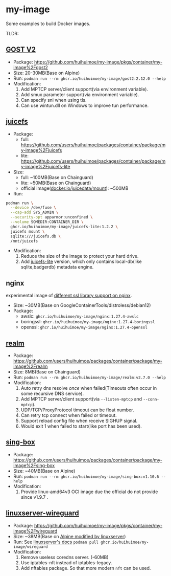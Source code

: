 # my-image

Some examples to build Docker images.

TLDR:

## [GOST V2](https://v2.gost.run/en/)

- Package: <https://github.com/huihuimoe/my-image/pkgs/container/my-image%2Fgost2>
- Size: 20-30MB(Base on Alpine)
- Run: `podman run --rm ghcr.io/huihuimoe/my-image/gost2:2.12.0 --help`
- Modification:
  1. Add MPTCP server/client support(via environment variable).
  2. Add smux parameter support(via environment variable).
  3. Can specify sni when using tls.
  4. Can use wintun.dll on Windows to improve tun performance.

## [juicefs](https://github.com/juicedata/juicefs)

- Package:
  - full: <https://github.com/users/huihuimoe/packages/container/package/my-image%2Fjuicefs>
  - lite: <https://github.com/users/huihuimoe/packages/container/package/my-image%2Fjuicefs-lite>
- Size:
  - full: ~100MB(Base on Chainguard)
  - lite: ~50MB(Base on Chainguard)
  - official image([docker.io/juicedata/mount](https://hub.docker.com/r/juicedata/mount)): ~500MB
- Run:

```bash
podman run \
  --device /dev/fuse \
  --cap-add SYS_ADMIN \
  --security-opt apparmor:unconfined \
  --volume SOMEDIR:CONTAINER_DIR \
  ghcr.io/huihuimoe/my-image/juicefs-lite:1.2.2 \
  juicefs mount \
  sqlite:///juicefs.db \
  /mnt/juicefs
```

- Modification:
  1. Reduce the size of the image to protect your hard drive.
  2. Add [juicefs-lite](https://github.com/juicedata/juicefs/blob/main/Makefile#L30) version, which only contains local-db(like sqlite,badgerdb) metadata engine.

## nginx

experimental image of [different ssl library support on nginx](https://github.com/huihuimoe/my-scripts).

- Size: ~30MB(Base on GoogleContainerTools/distroless/debian12)
- Package:
  - awslc: `ghcr.io/huihuimoe/my-image/nginx:1.27.4-awslc`
  - boringssl: `ghcr.io/huihuimoe/my-image/nginx:1.27.4-boringssl`
  - openssl: `ghcr.io/huihuimoe/my-image/nginx:1.27.4-openssl`

## [realm](https://github.com/zhboner/realm)

- Package: <https://github.com/users/huihuimoe/packages/container/package/my-image%2Frealm>
- Size: 8MB(Base on Chainguard)
- Run: `podman run --rm ghcr.io/huihuimoe/my-image/realm:v2.7.0 --help`
- Modification:
  1. Auto retry dns resolve *once* when failed(Timeouts often occur in some recursive DNS service).
  2. Add MPTCP server/client support(via `--listen-mptcp` and `--conn-mptcp`).
  3. UDP/TCP/ProxyProtocol timeout can be float number.
  4. Can retry tcp connect when failed or timeout.
  5. Support reload config file when receive SIGHUP signal.
  6. Would exit 1 when failed to start(like port has been used).

## [sing-box](https://github.com/SagerNet/sing-box)

- Package: <https://github.com/users/huihuimoe/packages/container/package/my-image%2Fsing-box>
- Size: ~40MB(Base on Alpine)
- Run: `podman run --rm ghcr.io/huihuimoe/my-image/sing-box:v1.10.6 --help`
- Modification:
  1. Provide linux-amd64v3 OCI image due the official do not provide since v1.9.7 .

## [linuxserver-wireguard](https://github.com/linuxserver/docker-wireguard)

- Package: <https://github.com/huihuimoe/my-image/pkgs/container/my-image%2Fwireguard>
- Size: ~38MB(Base on [Alpine modified by linuxserver](https://github.com/linuxserver/docker-baseimage-alpine))
- Run: See [linuxserver's docs](https://github.com/linuxserver/docker-wireguard?tab=readme-ov-file#usage) `podman pull ghcr.io/huihuimoe/my-image/wireguard`
- Modification:
  1. Remove useless coredns server. (-60MB)
  2. Use iptables-nft instead of iptables-legacy.
  3. Add nftables package. So that more modern `nft` can be used.
